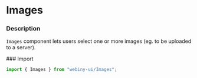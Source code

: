 # Images

### Description
`Images` component lets users select one or more images (eg. to be uploaded to a server).

### Import
```js
import { Images } from "webiny-ui/Images";
```